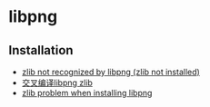 # libpng

## Installation
* [zlib not recognized by libpng (zlib not installed)](http://www.cplusplus.com/forum/general/82496/)
* [交叉编译libpng zlib](https://www.jianshu.com/p/603c35fa6868)
* [zlib problem when installing libpng](https://www.linuxquestions.org/questions/linux-software-2/zlib-problem-when-installing-libpng-531369/)
